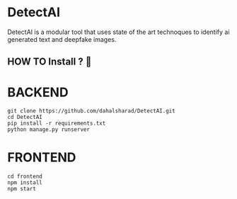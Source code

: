 # DetectAI
DetectAI is a modular tool that uses state of the art technoques to identify ai generated text and deepfake images.
## HOW TO Install ? 👷

# BACKEND
```terminal
git clone https://github.com/dahalsharad/DetectAI.git
cd DetectAI
pip install -r requirements.txt
python manage.py runserver
```

# FRONTEND
```terminal
cd frontend
npm install
npm start
```
